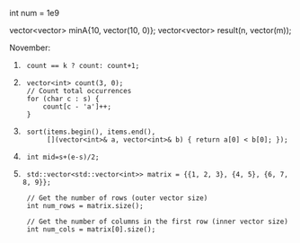 int num = 1e9


vector<vector<int>> minA{10, vector<int>(10, 0)};
vector<vector<char>> result(n, vector<char>(m));

November:
1)      count == k ? count: count+1;

2)      vector<int> count(3, 0);
        // Count total occurrences
        for (char c : s) {
            count[c - 'a']++;
        }
3)      sort(items.begin(), items.end(),
             [](vector<int>& a, vector<int>& b) { return a[0] < b[0]; });


4)      int mid=s+(e-s)/2;

5)      std::vector<std::vector<int>> matrix = {{1, 2, 3}, {4, 5}, {6, 7, 8, 9}};

        // Get the number of rows (outer vector size)
        int num_rows = matrix.size();

        // Get the number of columns in the first row (inner vector size)
        int num_cols = matrix[0].size();